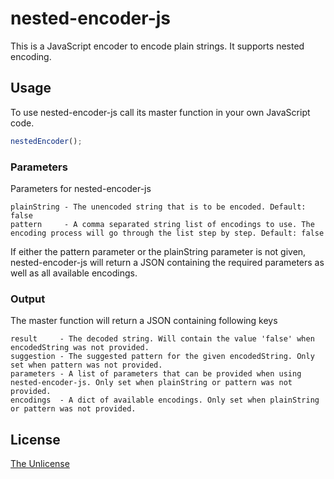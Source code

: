 # nested-encoder-js

This is a JavaScript encoder to encode plain strings. It supports nested encoding.

## Usage

To use nested-encoder-js call its master function in your own JavaScript code.
```javascript
nestedEncoder();
```

### Parameters

Parameters for nested-encoder-js
```
plainString - The unencoded string that is to be encoded. Default: false
pattern     - A comma separated string list of encodings to use. The encoding process will go through the list step by step. Default: false
```

If either the pattern parameter or the plainString parameter is not given, nested-encoder-js will return a JSON containing the required parameters as well as all available encodings.

### Output

The master function will return a JSON containing following keys
```
result     - The decoded string. Will contain the value 'false' when encodedString was not provided.
suggestion - The suggested pattern for the given encodedString. Only set when pattern was not provided.
parameters - A list of parameters that can be provided when using nested-encoder-js. Only set when plainString or pattern was not provided.
encodings  - A dict of available encodings. Only set when plainString or pattern was not provided.
```

## License

[The Unlicense](https://unlicense.org/)